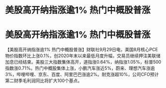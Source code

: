 # 美股高开纳指涨逾1% 热门中概股普涨

# 美股高开纳指涨逾1% 热门中概股普涨

【美股高开纳指涨逾1%
热门中概股普涨】财联社9月29日电，美国8月核心PCE物价指数环比上涨0.1%，创2020年末以来最低月度升幅，交易员继续押注美联储加息已经结束。美股三大指数集体高开，道指涨0.64%，纳指涨1.05%，标普500指数涨0.71%。热门中概股集体上涨，小鹏汽车涨近5%，蔚来、理想汽车涨逾3%，哔哩哔哩、京东、百度、阿里巴巴涨逾2%。耐克涨超10%，公司CFO预计第二财季毛利润同比将扩大100个基点。

